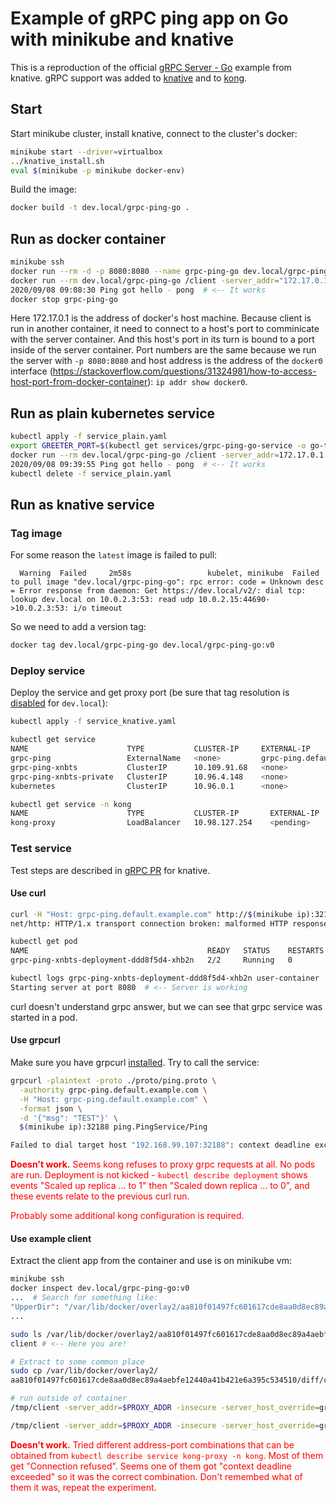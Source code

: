 # Example of gRPC ping app on Go with minikube and knative

This is a reproduction of the official [gRPC Server - Go](https://knative.dev/docs/serving/samples/grpc-ping-go/) example from knative. gRPC support was added to [knative](https://github.com/knative/serving/pull/2539) and to [kong](https://github.com/Kong/kong/pull/4801).

## Start

Start minikube cluster, install knative, connect to the cluster's docker:

```bash
minikube start --driver=virtualbox
../knative_install.sh
eval $(minikube -p minikube docker-env)
```

Build the image:

```bash
docker build -t dev.local/grpc-ping-go .
```

## Run as docker container

```bash
minikube ssh
docker run --rm -d -p 8080:8080 --name grpc-ping-go dev.local/grpc-ping-go
docker run --rm dev.local/grpc-ping-go /client -server_addr="172.17.0.1:8080" -insecure
2020/09/08 09:08:30 Ping got hello - pong  # <-- It works
docker stop grpc-ping-go
```

Here 172.17.0.1 is the address of docker's host machine. Because client is run in another container, it need to connect to a host's port to comminicate with the server container. And this host's port in its turn is bound to a port inside of the server container. Port numbers are the same because we run the server with `-p 8080:8080` and host address is the address of the `docker0` interface (https://stackoverflow.com/questions/31324981/how-to-access-host-port-from-docker-container): `ip addr show docker0`.

## Run as plain kubernetes service

```bash
kubectl apply -f service_plain.yaml
export GREETER_PORT=$(kubectl get services/grpc-ping-go-service -o go-template='{{(index .spec.ports 0).nodePort}}')
docker run --rm dev.local/grpc-ping-go /client -server_addr=172.17.0.1:$GREETER_PORT -insecure
2020/09/08 09:39:55 Ping got hello - pong  # <-- It works
kubectl delete -f service_plain.yaml
```

## Run as knative service

### Tag image

For some reason the `latest` image is failed to pull:

```
  Warning  Failed     2m58s                 kubelet, minikube  Failed to pull image "dev.local/grpc-ping-go": rpc error: code = Unknown desc = Error response from daemon: Get https://dev.local/v2/: dial tcp: lookup dev.local on 10.0.2.3:53: read udp 10.0.2.15:44690->10.0.2.3:53: i/o timeout
```

So we need to add a version tag:

```bash
docker tag dev.local/grpc-ping-go dev.local/grpc-ping-go:v0
```

### Deploy service

Deploy the service and get proxy port (be sure that tag resolution is [disabled](../minikube_knative_kong_prepare/README.md#Disable-tag-resolution-for-local-images) for `dev.local`):

```bash
kubectl apply -f service_knative.yaml

kubectl get service
NAME                      TYPE           CLUSTER-IP     EXTERNAL-IP                     PORT(S)                             AGE
grpc-ping                 ExternalName   <none>         grpc-ping.default.example.com   <none>                              69m
grpc-ping-xnbts           ClusterIP      10.109.91.68   <none>                          81/TCP                              69m
grpc-ping-xnbts-private   ClusterIP      10.96.4.148    <none>                          80/TCP,9090/TCP,9091/TCP,8022/TCP   69m
kubernetes                ClusterIP      10.96.0.1      <none>                          443/TCP                             4d23h

kubectl get service -n kong
NAME                      TYPE           CLUSTER-IP       EXTERNAL-IP   PORT(S)                      AGE
kong-proxy                LoadBalancer   10.98.127.254    <pending>     80:32188/TCP,443:32637/TCP   4d23h
```

### Test service

Test steps are described in [gRPC PR](https://github.com/knative/serving/pull/2539) for knative.

#### Use curl

```bash
curl -H "Host: grpc-ping.default.example.com" http://$(minikube ip):32188
net/http: HTTP/1.x transport connection broken: malformed HTTP response "\x00\x00\x06\x04\x00\x00\x00\x00\x00\x00\x05\x00\x00@\x00"

kubectl get pod
NAME                                        READY   STATUS    RESTARTS   AGE
grpc-ping-xnbts-deployment-ddd8f5d4-xhb2n   2/2     Running   0          21s

kubectl logs grpc-ping-xnbts-deployment-ddd8f5d4-xhb2n user-container
Starting server at port 8080  # <-- Server is working
```

curl doesn't understand grpc answer, but we can see that grpc service was started in a pod.

#### Use grpcurl

Make sure you have grpcurl [installed](../README.md#grpcurl). Try to call the service:

```bash
grpcurl -plaintext -proto ./proto/ping.proto \
  -authority grpc-ping.default.example.com \
  -H "Host: grpc-ping.default.example.com" \
  -format json \
  -d '{"msg": "TEST"}' \
  $(minikube ip):32188 ping.PingService/Ping

Failed to dial target host "192.168.99.107:32188": context deadline exceeded
```

<span style="color:red"><b>Doesn't work.</b> Seems kong refuses to proxy grpc requests at all. No pods are run. Deployment is not kicked - `kubectl describe deployment` shows events "Scaled up replica ... to 1" then "Scaled down replica ... to 0", and these events relate to the previous curl run.</span>

<span style="color:red">Probably some additional kong configuration is required.</span>

#### Use example client

Extract the client app from the container and use is on minikube vm:

```bash
minikube ssh
docker inspect dev.local/grpc-ping-go:v0
...  # Search for something like:
"UpperDir": "/var/lib/docker/overlay2/aa810f01497fc601617cde8aa0d8ec89a4aebfe12440a41b421e6a395c534510/diff",
...

sudo ls /var/lib/docker/overlay2/aa810f01497fc601617cde8aa0d8ec89a4aebfe12440a41b421e6a395c534510/diff
client # <-- Here you are!

# Extract to some common place
sudo cp /var/lib/docker/overlay2/
aa810f01497fc601617cde8aa0d8ec89a4aebfe12440a41b421e6a395c534510/diff/client /tmp

# run outside of container
/tmp/client -server_addr=$PROXY_ADDR -insecure -server_host_override=grpc-ping.default.example.com

/tmp/client -server_addr=$PROXY_ADDR -insecure -server_host_override=grpc-ping.default.svc.cluster.local
```

<span style="color:red"><b>Doesn't work.</b> Tried different address-port combinations that can be obtained from `kubectl describe service kong-proxy -n kong`. Most of them get "Connection refused". Seems one of them got "context deadline exceeded" so it was the correct combination. Don't remembed what of them it was, repeat the experiment.</red>
